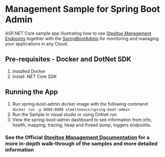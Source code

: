 ﻿# Management Sample for Spring Boot Admin

ASP.NET Core sample app illustrating how to use [Steeltoe Management Endpoints](https://github.com/SteeltoeOSS/Management) together with the [SpringBootAdmin](https://github.com/codecentric/spring-boot-admin) for monitoring and managing your applications in any Cloud.  

## Pre-requisites - Docker and DotNet SDK

1. Installed Docker
2. Install .NET Core SDK

## Running the App

1. Run spring-boot-admin docker image with the following command
   `docker run -p 8080:8080 steeltoeoss/spring-boot-admin`
2. Run the Sample in visual studio or using Dotnet run 
3. View the spring-boot-admin dashboard to see information from info, health, mapping, tracing, heap and thread dump, loggers endpoints.
   
### See the Official [Steeltoe Management Documentation](https://steeltoe.io/docs/steeltoe-management) for a more in-depth walk-through of the samples and more detailed information

